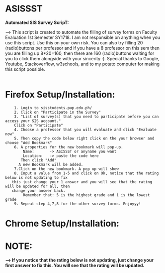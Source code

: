 # ASISSST


<b>Automated SIS Survey ScripT:</b><br>

--> This script is created to automate the filling of survey forms on Faculty Evaluation 1st Semester SY1718. I am not responsible on anything when you use this script. Use this on your own risk. You can also try filling 20 (radio)buttons per professor and if you have a 8 professor on this sem then you are filling up 8*20=160, then there are 160 (radio)buttons waiting for you to click them alongside with your sincerity :). Special thanks to Google, Youtube, Stackoverflow, w3schools, and to my potato computer for making this script possible.<br><br>


# Firefox Setup/Installation:<br>
		1. Login to sisstudents.pup.edu.ph/
		2. Click on "Participate in the Survey"
		3. "List of survey(s) that you need to participate before you can access your SIS account."
        Click on "Participate"
		4. Choose a professor that you will evaluate and click "Evaluate now"
		5. Then copy the code below right click on the your browser and choose "Add Bookmark"
		6. A properties for the new bookmark will pop-up.
			Name:		-> ASISSST or anyname you want
			Location:	-> paste the code here
		   Then click "Add"
		  A new Bookmark will be added.
		7.Click on the new bookmark. A pop up will show
		8. Input a value from 1-5 and click on Ok, notice that the rating below is not updating to fix
       this just change your 1 answer and you will see that the rating will be updated for all, then
       change your answer back.
			Remember that: 5 is the highest grade and 1 is the lowest grade
		9. Repeat step 4,7,8 for the other survey forms. Enjoyyy!

# Chrome Setup/Installation:<br>

# NOTE:<br>
<b>--> If you notice that the rating below is not updating,  just change your first answer to fix this. You will see that the rating will be updated.</b>
